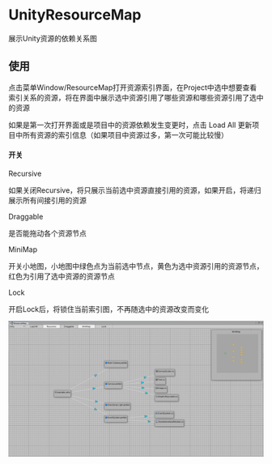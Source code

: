 # UnityResourceMap
展示Unity资源的依赖关系图

## 使用
点击菜单Window/ResourceMap打开资源索引界面，在Project中选中想要查看索引关系的资源，将在界面中展示选中资源引用了哪些资源和哪些资源引用了选中的资源

如果是第一次打开界面或是项目中的资源依赖发生变更时，点击 Load All 更新项目中所有资源的索引信息（如果项目中资源过多，第一次可能比较慢）

#### 开关
Recursive

  如果关闭Recursive，将只展示当前选中资源直接引用的资源，如果开启，将递归展示所有间接引用的资源

Draggable

  是否能拖动各个资源节点

MiniMap

  开关小地图，小地图中绿色点为当前选中节点，黄色为选中资源引用的资源节点，红色为引用了选中资源的资源节点

Lock

  开启Lock后，将锁住当前索引图，不再随选中的资源改变而变化



![Screenshot](https://github.com/znyb/znyb.github.io/blob/master/Image/ResourceMap.png)
